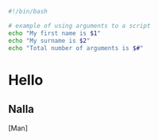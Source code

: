 

```sh
#!/bin/bash

# example of using arguments to a script
echo "My first name is $1"
echo "My surname is $2"
echo "Total number of arguments is $#"
```

# Hello
## Nalla
[Man]
